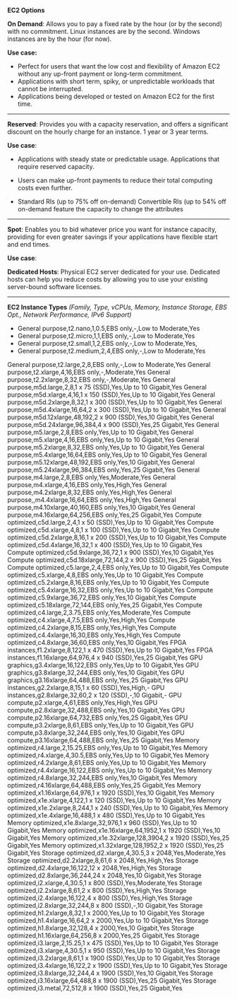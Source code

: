 **EC2 Options**

**On Demand**: Allows you to pay a fixed rate by the hour (or by the second) with no commitment. Linux instances are by the second. Windows instances are by the hour (for now).

**Use case:** 

 - Perfect for users that want the low cost and flexibility of Amazon
   EC2 without any up-front payment or long-term commitment.
 - Applications with short term, spiky, or unpredictable workloads that
   cannot be interrupted.
 - Applications being developed or tested on Amazon EC2 for the first
   time.

---

**Reserved**: Provides you with a capacity reservation, and offers a significant discount on the hourly charge for an instance. 1 year or 3 year terms.

**Use case**: 

 - Applications with steady state or predictable usage. Applications
   that require reserved capacity.

 - Users can make up-front payments to reduce their total computing
   costs even further.

 - Standard RIs (up to 75% off on-demand) Convertible RIs (up to 54% off
   on-demand feature the capacity to change the attributes

---

**Spot**: Enables you to bid whatever price you want for instance capacity, providing for even greater savings if your applications have flexible start and end times.

**Use case**:

**Dedicated Hosts**: Physical EC2 server dedicated for your use. Dedicated hosts can help you reduce costs by allowing you to use your existing server-bound software licenses.

---
**EC2 Instance Types**
*(Family, Type, vCPUs, Memory, Instance Storage, EBS Opt., Network Performance, IPv6 Support)*

 - General purpose,t2.nano,1,0.5,EBS only,-,Low to Moderate,Yes
 - General purpose,t2.micro,1,1,EBS only,-,Low to Moderate,Yes
 - General purpose,t2.small,1,2,EBS only,-,Low to Moderate,Yes,
 - General purpose,t2.medium,2,4,EBS only,-,Low to Moderate,Yes

General purpose,t2.large,2,8,EBS only,-,Low to Moderate,Yes
General purpose,t2.xlarge,4,16,EBS only,-,Moderate,Yes
General purpose,t2.2xlarge,8,32,EBS only,-,Moderate,Yes
General purpose,m5d.large,2,8,1 x 75 (SSD),Yes,Up to 10 Gigabit,Yes
General purpose,m5d.xlarge,4,16,1 x 150 (SSD),Yes,Up to 10 Gigabit,Yes
General purpose,m5d.2xlarge,8,32,1 x 300 (SSD),Yes,Up to 10 Gigabit,Yes
General purpose,m5d.4xlarge,16,64,2 x 300 (SSD),Yes,Up to 10 Gigabit,Yes
General purpose,m5d.12xlarge,48,192,2 x 900 (SSD),Yes,10 Gigabit,Yes
General purpose,m5d.24xlarge,96,384,4 x 900 (SSD),Yes,25 Gigabit,Yes
General purpose,m5.large,2,8,EBS only,Yes,Up to 10 Gigabit,Yes
General purpose,m5.xlarge,4,16,EBS only,Yes,Up to 10 Gigabit,Yes
General purpose,m5.2xlarge,8,32,EBS only,Yes,Up to 10 Gigabit,Yes
General purpose,m5.4xlarge,16,64,EBS only,Yes,Up to 10 Gigabit,Yes
General purpose,m5.12xlarge,48,192,EBS only,Yes,10 Gigabit,Yes
General purpose,m5.24xlarge,96,384,EBS only,Yes,25 Gigabit,Yes
General purpose,m4.large,2,8,EBS only,Yes,Moderate,Yes
General purpose,m4.xlarge,4,16,EBS only,Yes,High,Yes
General purpose,m4.2xlarge,8,32,EBS only,Yes,High,Yes
General purpose,,m4.4xlarge,16,64,EBS only,Yes,High,Yes
General purpose,m4.10xlarge,40,160,EBS only,Yes,10 Gigabit,Yes
General purpose,m4.16xlarge,64,256,EBS only,Yes,25 Gigabit,Yes
Compute optimized,c5d.large,2,4,1 x 50 (SSD),Yes,Up to 10 Gigabit,Yes
Compute optimized,c5d.xlarge,4,8,1 x 100 (SSD),Yes,Up to 10 Gigabit,Yes
Compute optimized,c5d.2xlarge,8,16,1 x 200 (SSD),Yes,Up to 10 Gigabit,Yes
Compute optimized,c5d.4xlarge,16,32,1 x 400 (SSD),Yes,Up to 10 Gigabit,Yes
Compute optimized,c5d.9xlarge,36,72,1 x 900 (SSD),Yes,10 Gigabit,Yes
Compute optimized,c5d.18xlarge,72,144,2 x 900 (SSD),Yes,25 Gigabit,Yes
Compute optimized,c5.large,2,4,EBS only,Yes,Up to 10 Gigabit,Yes
Compute optimized,c5.xlarge,4,8,EBS only,Yes,Up to 10 Gigabit,Yes
Compute optimized,c5.2xlarge,8,16,EBS only,Yes,Up to 10 Gigabit,Yes
Compute optimized,c5.4xlarge,16,32,EBS only,Yes,Up to 10 Gigabit,Yes
Compute optimized,c5.9xlarge,36,72,EBS only,Yes,10 Gigabit,Yes
Compute optimized,c5.18xlarge,72,144,EBS only,Yes,25 Gigabit,Yes
Compute optimized,c4.large,2,3.75,EBS only,Yes,Moderate,Yes
Compute optimized,c4.xlarge,4,7.5,EBS only,Yes,High,Yes
Compute optimized,c4.2xlarge,8,15,EBS only,Yes,High,Yes
Compute optimized,c4.4xlarge,16,30,EBS only,Yes,High,Yes
Compute optimized,c4.8xlarge,36,60,EBS only,Yes,10 Gigabit,Yes
FPGA instances,f1.2xlarge,8,122,1 x 470 (SSD),Yes,Up to 10 Gigabit,Yes
FPGA instances,f1.16xlarge,64,976,4 x 940 (SSD),Yes,25 Gigabit,Yes
GPU graphics,g3.4xlarge,16,122,EBS only,Yes,Up to 10 Gigabit,Yes
GPU graphics,g3.8xlarge,32,244,EBS only,Yes,10 Gigabit,Yes
GPU graphics,g3.16xlarge,64,488,EBS only,Yes,25 Gigabit,Yes
GPU instances,g2.2xlarge,8,15,1 x 60 (SSD),Yes,High,-
GPU instances,g2.8xlarge,32,60,2 x 120 (SSD),-,10 Gigabit,-
GPU compute,p2.xlarge,4,61,EBS only,Yes,High,Yes
GPU compute,p2.8xlarge,32,488,EBS only,Yes,10 Gigabit,Yes
GPU compute,p2.16xlarge,64,732,EBS only,Yes,25 Gigabit,Yes
GPU compute,p3.2xlarge,8,61,EBS only,Yes,Up to 10 Gigabit,Yes
GPU compute,p3.8xlarge,32,244,EBS only,Yes,10 Gigabit,Yes
GPU compute,p3.16xlarge,64,488,EBS only,Yes,25 Gigabit,Yes
Memory optimized,r4.large,2,15.25,EBS only,Yes,Up to 10 Gigabit,Yes
Memory optimized,r4.xlarge,4,30.5,EBS only,Yes,Up to 10 Gigabit,Yes
Memory optimized,r4.2xlarge,8,61,EBS only,Yes,Up to 10 Gigabit,Yes
Memory optimized,r4.4xlarge,16,122,EBS only,Yes,Up to 10 Gigabit,Yes
Memory optimized,r4.8xlarge,32,244,EBS only,Yes,10 Gigabit,Yes
Memory optimized,r4.16xlarge,64,488,EBS only,Yes,25 Gigabit,Yes
Memory optimized,x1.16xlarge,64,976,1 x 1920 (SSD),Yes,10 Gigabit,Yes
Memory optimized,x1e.xlarge,4,122,1 x 120 (SSD),Yes,Up to 10 Gigabit,Yes
Memory optimized,x1e.2xlarge,8,244,1 x 240 (SSD),Yes,Up to 10 Gigabit,Yes
Memory optimized,x1e.4xlarge,16,488,1 x 480 (SSD),Yes,Up to 10 Gigabit,Yes
Memory optimized,x1e.8xlarge,32,976,1 x 960 (SSD),Yes,Up to 10 Gigabit,Yes
Memory optimized,x1e.16xlarge,64,1952,1 x 1920 (SSD),Yes,10 Gigabit,Yes
Memory optimized,x1e.32xlarge,128,3904,2 x 1920 (SSD),Yes,25 Gigabit,Yes
Memory optimized,x1.32xlarge,128,1952,2 x 1920 (SSD),Yes,25 Gigabit,Yes
Storage optimized,d2.xlarge,4,30.5,3 x 2048,Yes,Moderate,Yes
Storage optimized,d2.2xlarge,8,61,6 x 2048,Yes,High,Yes
Storage optimized,d2.4xlarge,16,122,12 x 2048,Yes,High,Yes
Storage optimized,d2.8xlarge,36,244,24 x 2048,Yes,10 Gigabit,Yes
Storage optimized,i2.xlarge,4,30.5,1 x 800 (SSD),Yes,Moderate,Yes
Storage optimized,i2.2xlarge,8,61,2 x 800 (SSD),Yes,High,Yes
Storage optimized,i2.4xlarge,16,122,4 x 800 (SSD),Yes,High,Yes
Storage optimized,i2.8xlarge,32,244,8 x 800 (SSD),-,10 Gigabit,Yes
Storage optimized,h1.2xlarge,8,32,1 x 2000,Yes,Up to 10 Gigabit,Yes
Storage optimized,h1.4xlarge,16,64,2 x 2000,Yes,Up to 10 Gigabit,Yes
Storage optimized,h1.8xlarge,32,128,4 x 2000,Yes,10 Gigabit,Yes
Storage optimized,h1.16xlarge,64,256,8 x 2000,Yes,25 Gigabit,Yes
Storage optimized,i3.large,2,15.25,1 x 475 (SSD),Yes,Up to 10 Gigabit,Yes
Storage optimized,i3.xlarge,4,30.5,1 x 950 (SSD),Yes,Up to 10 Gigabit,Yes
Storage optimized,i3.2xlarge,8,61,1 x 1900 (SSD),Yes,Up to 10 Gigabit,Yes
Storage optimized,i3.4xlarge,16,122,2 x 1900 (SSD),Yes,Up to 10 Gigabit,Yes
Storage optimized,i3.8xlarge,32,244,4 x 1900 (SSD),Yes,10 Gigabit,Yes
Storage optimized,i3.16xlarge,64,488,8 x 1900 (SSD),Yes,25 Gigabit,Yes
Storage optimized,i3.metal,72,512,8 x 1900 (SSD),Yes,25 Gigabit,Yes



<!--stackedit_data:
eyJoaXN0b3J5IjpbODIxNzQ4NjkwLDIxMTE0ODgyODAsLTE3NT
g3MDM0NTcsODc4ODU5MTQyXX0=
-->